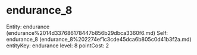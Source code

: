 # endurance_8

Entity: endurance (endurance%2014d337686178447b856b29dbca3360f6.md)
Self: endurance_8 (endurance_8%202274ef1c3cde45dca6b805c0d41b3f2a.md)
entityKey: endurance
level: 8
pointCost: 2